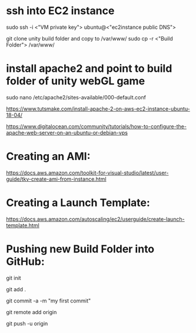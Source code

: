 # ssh into EC2 instance
sudo ssh -i <"VM private key"> ubuntu@<"ec2instance public DNS">

git clone unity build folder and copy to /var/www/
sudo cp -r <"Build Folder"> /var/www/

# install apache2 and point to build folder of unity webGL game
sudo nano /etc/apache2/sites-available/000-default.conf

https://www.tutsmake.com/install-apache-2-on-aws-ec2-instance-ubuntu-18-04/

https://www.digitalocean.com/community/tutorials/how-to-configure-the-apache-web-server-on-an-ubuntu-or-debian-vps

# Creating an AMI:
https://docs.aws.amazon.com/toolkit-for-visual-studio/latest/user-guide/tkv-create-ami-from-instance.html

# Creating a Launch Template:
https://docs.aws.amazon.com/autoscaling/ec2/userguide/create-launch-template.html

# Pushing new Build Folder into GitHub:
git init

git add .

git commit -a -m "my first commit"

git remote add origin <github http url>

git push -u origin <branch name>